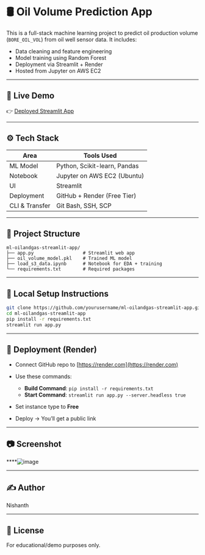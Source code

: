 # 🛢️ Oil Volume Prediction App

This is a full-stack machine learning project to predict oil production volume (`BORE_OIL_VOL`) from oil well sensor data. It includes:

* Data cleaning and feature engineering
* Model training using Random Forest
* Deployment via Streamlit + Render
* Hosted from Jupyter on AWS EC2

---

## 🔗 Live Demo

👉 [Deployed Streamlit App](https://ml-oilandgas-streamlit-app.onrender.com)

---

## ⚙️ Tech Stack

| Area           | Tools Used                   |
| -------------- | ---------------------------- |
| ML Model       | Python, Scikit-learn, Pandas |
| Notebook       | Jupyter on AWS EC2 (Ubuntu)  |
| UI             | Streamlit                    |
| Deployment     | GitHub + Render (Free Tier)  |
| CLI & Transfer | Git Bash, SSH, SCP           |

---

## 📁 Project Structure

```
ml-oilandgas-streamlit-app/
├── app.py                  # Streamlit web app
├── oil_volume_model.pkl    # Trained ML model
├── load_s3_data.ipynb      # Notebook for EDA + training
└── requirements.txt        # Required packages
```

---

## 🧪 Local Setup Instructions

```bash
git clone https://github.com/yourusername/ml-oilandgas-streamlit-app.git
cd ml-oilandgas-streamlit-app
pip install -r requirements.txt
streamlit run app.py
```

---

## 🚀 Deployment (Render)

* Connect GitHub repo to [https://render.com](https://render.com)
* Use these commands:

  * **Build Command**: `pip install -r requirements.txt`
  * **Start Command**: `streamlit run app.py --server.headless true`
* Set instance type to **Free**
* Deploy → You’ll get a public link

---

## 📷 Screenshot
****![image](https://github.com/user-attachments/assets/035485fc-5eee-404c-8288-6a0b6a75d8eb)


---

## ✍️ Author

Nishanth

---

## 📜 License

For educational/demo purposes only.
